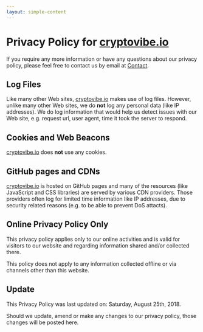 ```yaml
---
layout: simple-content
---
```


# Privacy Policy for [cryptovibe.io](https://cryptovibe.io)
If you require any more information or have any questions about our privacy policy, please feel free to contact us by email at [Contact](mailto:contact@cryptovibe.io).

## Log Files
Like many other Web sites, [cryptovibe.io](https://cryptovibe.io) makes use of log files. 
However, unlike many other Web sites, we do **not** log any personal data (like IP addresses). 
We do log information that would help us detect issues with our Web site, e.g. request url, user agent, time it took the server to respond. 

## Cookies and Web Beacons
[cryptovibe.io](https://cryptovibe.io) does **not** use any cookies.

## GitHub pages and CDNs
[cryptovibe.io](https://cryptovibe.io) is hosted on GitHub pages and many of the resources (like JavaScript and CSS libraries) are served by various CDN providers. Those providers often log for limited time information like IP addresses, due to security related reasons (e.g. to be able to prevent DoS attacts). 

## Online Privacy Policy Only
This privacy policy applies only to our online activities and is valid for visitors to our website and regarding information shared and/or collected there.

This policy does not apply to any information collected offline or via channels other than this website.

## Update
This Privacy Policy was last updated on: Saturday, August 25th, 2018.

Should we update, amend or make any changes to our privacy policy, those changes will be posted here.
